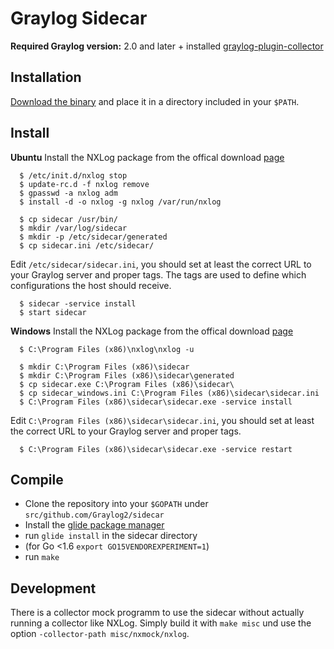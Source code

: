 # Graylog Sidecar

**Required Graylog version:** 2.0 and later + installed [graylog-plugin-collector](https://github.com/Graylog2/graylog-plugin-collector/blob/master/README.md)

Installation
------------

[Download the binary](https://github.com/Graylog2/sidecar/releases) and place it in a directory included in your `$PATH`.

Install
-------

**Ubuntu**
Install the NXLog package from the offical download [page](https://nxlog.org/products/nxlog-community-edition/download)

```
  $ /etc/init.d/nxlog stop
  $ update-rc.d -f nxlog remove
  $ gpasswd -a nxlog adm
  $ install -d -o nxlog -g nxlog /var/run/nxlog
 
  $ cp sidecar /usr/bin/
  $ mkdir /var/log/sidecar
  $ mkdir -p /etc/sidecar/generated
  $ cp sidecar.ini /etc/sidecar/
```

Edit `/etc/sidecar/sidecar.ini`, you should set at least the correct URL to your Graylog server and proper tags.
The tags are used to define which configurations the host should receive.

```
  $ sidecar -service install
  $ start sidecar
```

**Windows**
Install the NXLog package from the offical download [page](https://nxlog.org/products/nxlog-community-edition/download)

```
  $ C:\Program Files (x86)\nxlog\nxlog -u

  $ mkdir C:\Program Files (x86)\sidecar
  $ mkdir C:\Program Files (x86)\sidecar\generated
  $ cp sidecar.exe C:\Program Files (x86)\sidecar\
  $ cp sidecar_windows.ini C:\Program Files (x86)\sidecar\sidecar.ini
  $ C:\Program Files (x86)\sidecar\sidecar.exe -service install
```

Edit `C:\Program Files (x86)\sidecar\sidecar.ini`, you should set at least the correct URL to your Graylog server and proper tags.

```
  $ C:\Program Files (x86)\sidecar\sidecar.exe -service restart
```

Compile
-------

  * Clone the repository into your `$GOPATH` under `src/github.com/Graylog2/sidecar`
  * Install the [glide package manager](https://glide.sh)
  * run `glide install` in the sidecar directory
  * (for Go <1.6 `export GO15VENDOREXPERIMENT=1`)
  * run `make`

Development
-----------

There is a collector mock programm to use the sidecar without actually running a collector like NXLog. Simply build it with
`make misc` und use the option `-collector-path misc/nxmock/nxlog`.
